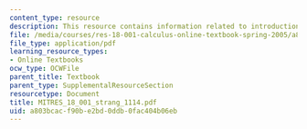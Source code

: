 ```yaml
---
content_type: resource
description: This resource contains information related to introduction to calculus.
file: /media/courses/res-18-001-calculus-online-textbook-spring-2005/a803bcacf90be2bd0ddb0fac404b06eb_MITRES_18_001_strang_1114.pdf
file_type: application/pdf
learning_resource_types:
- Online Textbooks
ocw_type: OCWFile
parent_title: Textbook
parent_type: SupplementalResourceSection
resourcetype: Document
title: MITRES_18_001_strang_1114.pdf
uid: a803bcac-f90b-e2bd-0ddb-0fac404b06eb
---
```

